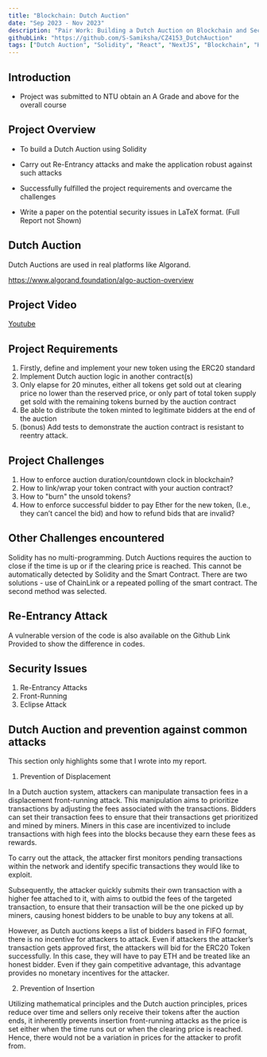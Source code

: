 ```yaml
---
title: "Blockchain: Dutch Auction"
date: "Sep 2023 - Nov 2023"
description: "Pair Work: Building a Dutch Auction on Blockchain and Securing it against Re-Entrancy Attacks"
githubLink: "https://github.com/S-Samiksha/CZ4153_DutchAuction"
tags: ["Dutch Auction", "Solidity", "React", "NextJS", "Blockchain", "HardHat", "Smart Contracts"]
---
```


## Introduction

- Project was submitted to NTU obtain an A Grade and above for the overall course

## Project Overview

- To build a Dutch Auction using Solidity

- Carry out Re-Entrancy attacks and make the application robust against such attacks

- Successfully fulfilled the project requirements and overcame the challenges

- Write a paper on the potential security issues in LaTeX format. (Full Report not Shown)

## Dutch Auction 

Dutch Auctions are used in real platforms like Algorand. 

https://www.algorand.foundation/algo-auction-overview 


## Project Video

[Youtube](https://youtu.be/X0FkcZmnmsc)

## Project Requirements

1. Firstly, define and implement your new token using the ERC20 standard
2. Implement Dutch auction logic in another contract(s)
3. Only elapse for 20 minutes, either all tokens get sold out at clearing price no lower than the reserved price, or only part of total token supply get sold with the remaining tokens burned by the auction contract
4. Be able to distribute the token minted to legitimate bidders at the end of the auction
5. (bonus) Add tests to demonstrate the auction contract is resistant to reentry attack.

## Project Challenges

1. How to enforce auction duration/countdown clock in blockchain?
2. How to link/wrap your token contract with your auction contract?
3. How to "burn" the unsold tokens?
4. How to enforce successful bidder to pay Ether for the new token, (I.e., they can’t cancel the bid) and how to
   refund bids that are invalid?

## Other Challenges encountered

Solidity has no multi-programming. Dutch Auctions requires the auction to close if the time is up or if the clearing price is reached. This cannot be automatically detected by Solidity and the Smart Contract. There are two solutions - use of ChainLink or a repeated polling of the smart contract. The second method was selected. 

## Re-Entrancy Attack

A vulnerable version of the code is also available on the Github Link Provided to show the difference in codes.

## Security Issues

1. Re-Entrancy Attacks
2. Front-Running
3. Eclipse Attack

## Dutch Auction and prevention against common attacks

This section only highlights some that I wrote into my report.

1. Prevention of Displacement

In a Dutch auction system, attackers can manipulate transaction fees in a displacement front-running attack. This manipulation aims to prioritize transactions by adjusting the fees associated with the transactions. Bidders can set their transaction fees to ensure that their transactions get prioritized and mined by miners. Miners in this case are incentivized to include transactions with high fees into the blocks because they
earn these fees as rewards.

To carry out the attack, the attacker first monitors pending transactions within the network and identify specific transactions they would like to exploit.

Subsequently, the attacker quickly submits their own transaction with a higher fee attached to it, with aims to outbid the fees of the targeted transaction, to ensure that their transaction will be the one picked up by miners, causing honest bidders to be unable to buy any tokens at all.

However, as Dutch auctions keeps a list of bidders based in FIFO format, there is no incentive for attackers to attack. Even if attackers the attacker’s transaction gets approved first, the attackers will bid for the ERC20 Token successfully. In this case, they will have to pay ETH and be treated like an honest bidder. Even if they gain competitive advantage, this advantage provides no monetary incentives for the attacker.

2. Prevention of Insertion

Utilizing mathematical principles and the Dutch auction principles, prices reduce over time and sellers only receive their tokens after the auction ends, it inherently prevents insertion front-running attacks as the price is set either when the time runs out or when the clearing price is reached. Hence, there would not be a variation in prices for the attacker to profit from.
